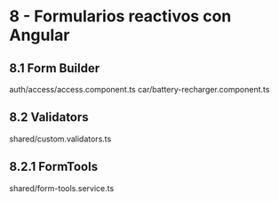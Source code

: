 # 8 - Formularios reactivos con Angular

## 8.1 Form Builder
auth/access/access.component.ts
car/battery-recharger.component.ts

## 8.2 Validators
shared/custom.validators.ts

## 8.2.1 FormTools
shared/form-tools.service.ts





